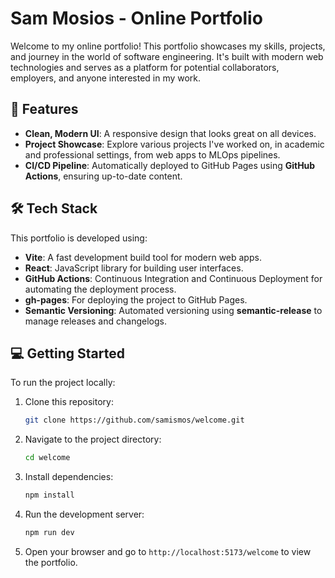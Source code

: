 # Sam Mosios - Online Portfolio

Welcome to my online portfolio! This portfolio showcases my skills, projects, and journey in the world of software engineering. It's built with modern web technologies and serves as a platform for potential collaborators, employers, and anyone interested in my work.

## 🚀 Features

- **Clean, Modern UI**: A responsive design that looks great on all devices.
- **Project Showcase**: Explore various projects I've worked on, in academic and professional settings, from web apps to MLOps pipelines.
- **CI/CD Pipeline**: Automatically deployed to GitHub Pages using **GitHub Actions**, ensuring up-to-date content.

## 🛠 Tech Stack

This portfolio is developed using:

- **Vite**: A fast development build tool for modern web apps.
- **React**: JavaScript library for building user interfaces.
- **GitHub Actions**: Continuous Integration and Continuous Deployment for automating the deployment process.
- **gh-pages**: For deploying the project to GitHub Pages.
- **Semantic Versioning**: Automated versioning using **semantic-release** to manage releases and changelogs.


## 💻 Getting Started
To run the project locally:
1. Clone this repository:
   ```bash
   git clone https://github.com/samismos/welcome.git
   ```
2. Navigate to the project directory:
   ```bash
   cd welcome
   ```
3. Install dependencies:
   ```bash
   npm install
   ```
4. Run the development server:
   ```bash
   npm run dev
   ```
5. Open your browser and go to `http://localhost:5173/welcome` to view the portfolio.
